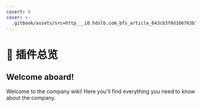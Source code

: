 ```yaml
---
coverY: 0
cover: >-
  .gitbook/assets/src=http___i0.hdslb.com_bfs_article_643cb3f8d166763b7f2ea894adeffe7b93301acb.jpg&refer=http___i0.hdslb.jpg
---
```


# 🏁 插件总览

## Welcome aboard!

Welcome to the company wiki! Here you'll find everything you need to know about the company.
